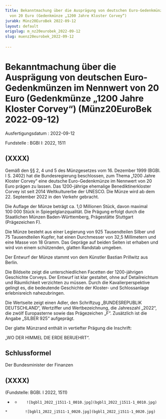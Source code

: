 ```yaml
---
Title: Bekanntmachung über die Ausprägung von deutschen Euro-Gedenkmünzen im Nennwert
  von 20 Euro (Gedenkmünze „1200 Jahre Kloster Corvey“)
jurabk: Münz20EuroBek 2022-09-12
layout: default
origslug: m_nz20eurobek_2022-09-12
slug: muenz20eurobek_2022-09-12

---
```


# Bekanntmachung über die Ausprägung von deutschen Euro-Gedenkmünzen im Nennwert von 20 Euro (Gedenkmünze „1200 Jahre Kloster Corvey“) (Münz20EuroBek 2022-09-12)

Ausfertigungsdatum
:   2022-09-12

Fundstelle
:   BGBl I: 2022, 1511


## (XXXX)

Gemäß den §§ 2, 4 und 5 des Münzgesetzes vom 16. Dezember 1999 (BGBl.
I S. 2402) hat die Bundesregierung beschlossen, zum Thema „1200 Jahre
Kloster Corvey“ eine deutsche Euro-Gedenkmünze im Nennwert von 20 Euro
prägen zu lassen. Das 1200-jährige ehemalige Benediktinerkloster
Corvey ist seit 2014 Weltkulturerbe der UNESCO. Die Münze wird ab dem
22\. September 2022 in den Verkehr gebracht.

Die Auflage der Münze beträgt ca. 1,0 Millionen Stück, davon maximal
100 000 Stück in Spiegelglanzqualität. Die Prägung erfolgt durch die
Staatlichen Münzen Baden-Württemberg, Prägestätte Stuttgart
(Prägezeichen F).

Die Münze besteht aus einer Legierung von 925 Tausendteilen Silber und
75 Tausendteilen Kupfer, hat einen Durchmesser von 32,5 Millimetern
und eine Masse von 18 Gramm. Das Gepräge auf beiden Seiten ist erhaben
und wird von einem schützenden, glatten Randstab umgeben.

Der Entwurf der Münze stammt von dem Künstler Bastian Prillwitz aus
Berlin.

Die Bildseite zeigt die unterschiedlichen Facetten der 1200-jährigen
Geschichte Corveys. Der Entwurf ist klar gestaltet, ohne auf
Detailreichtum und Räumlichkeit verzichten zu müssen. Durch die
Kavalierperspektive gelingt es, die bedeutende Geschichte der Kloster-
und Schlossanlage erlebnisreich nahezubringen.

Die Wertseite zeigt einen Adler, den Schriftzug „BUNDESREPUBLIK
DEUTSCHLAND“, Wertziffer und Wertbezeichnung, die Jahreszahl „2022“,
die zwölf Europasterne sowie das Prägezeichen „F“. Zusätzlich ist die
Angabe „SILBER 925“ aufgeprägt.

Der glatte Münzrand enthält in vertiefter Prägung die Inschrift:

„WO DER HIMMEL DIE ERDE BERUEHRT“.


## Schlussformel

Der Bundesminister der Finanzen


## (XXXX)

(Fundstelle: BGBl. I 2022, 1511)



*    *        ![bgbl1_2022_j1511-1_0010.jpg](bgbl1_2022_j1511-1_0010.jpg)
    *        ![bgbl1_2022_j1511-1_0020.jpg](bgbl1_2022_j1511-1_0020.jpg)


